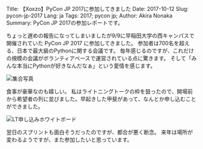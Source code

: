 Title: 【Xoxzo】PyCon JP 2017に参加してきました
Date: 2017-10-12
Slug: pycon-jp-2017
Lang: ja
Tags: 2017; pycon jp; 
Author: Akira Nonaka
Summary: PyCon JP 2017の参加レポートです。

ちょっと遅めの報告になってしまいましたが9/9に早稲田大学の西キャンパスで開催されていた PyCon JP 2017 に参加してきました。
参加者は700名を超える、日本で最大級のPythonに関する会議です。
毎年感じるのですが、これだけの規模の会議がボランティアベースで運営されている点に驚きます。
そして「みんな本当にPythonが好きなんだなぁ」という愛情を感じます。

![集合写真]({filename}/images/pycon-jp-2017/pycon-jp-2017.jpg)

食事が豪華なのも嬉しい。
私はライトニングトークの枠を狙ったので、開場前から希望者の列に並びました。早起きした甲斐があって、なんとか申し込むことができました。

![LT申し込みホワイトボード]({filename}/images/pycon-jp-2017/pycon-jp-2017-lt.jpg)

翌日のスプリントも面白そうだったのですが、都合が悪く断念。
来年は場所が変わるようですが、また参加したいと思っています。


